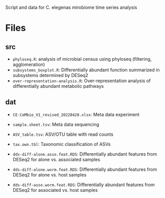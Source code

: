Script and data for C. elegenas mirobiome time series analysis

# Files
## src
- `phyloseq.R`: analysis of microbial census using phyloseq (filtering, agglomeration)
- `subsystems_boxplot.R`: Differentially abundant function summarized in subsystems determined by DESeq2
- `over-representation-analysis.R`: Over-representation analysis of differentially abundant metabolic pathways 

## dat
- `CE-CeMbio_V1_revised_20220420.xlsx`: Meta data experiment
- `sample.sheet.tsv`: Meta data sequencing
- `ASV_table.tsv`: ASV/OTU table with read counts
- `tax.own.tbl`: Taxonomic classification of ASVs
- `dds-diff-alone.asso.feat.RDS`: Differentially abundant features from DESeq2 for alone vs. associated samples
- `dds-diff-alone.worm.feat.RDS`: Differentially abundant features from DESeq2 for alone vs. host samples

- `dds-diff-asso.worm.feat.RDS`:  Differentially abundant features from DESeq2 for associated vs. host samples

